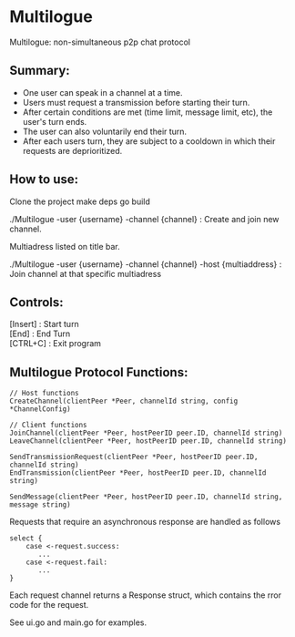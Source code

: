 # Multilogue
Multilogue: non-simultaneous p2p chat protocol  


## Summary: 
- One user can speak in a channel at a time. 
- Users must request a transmission before starting their turn. 
- After certain conditions are met (time limit, message limit, etc), the user's turn ends.
- The user can also voluntarily end their turn. 
- After each users turn, they are subject to a cooldown in which their requests are deprioritized. 

## How to use: 
Clone the project
make deps 
go build 

./Multilogue  -user {username} -channel {channel} : Create and join new channel.

Multiadress listed on title bar. 

./Multilogue  -user {username} -channel {channel} -host {multiaddress} : Join channel at that specific multiadress 

## Controls: 
[Insert] : Start turn   
[End]  : End Turn   
[CTRL+C] : Exit program    

## Multilogue Protocol Functions: 
```
// Host functions
CreateChannel(clientPeer *Peer, channelId string, config *ChannelConfig)

// Client functions
JoinChannel(clientPeer *Peer, hostPeerID peer.ID, channelId string) 
LeaveChannel(clientPeer *Peer, hostPeerID peer.ID, channelId string)

SendTransmissionRequest(clientPeer *Peer, hostPeerID peer.ID, channelId string) 
EndTransmission(clientPeer *Peer, hostPeerID peer.ID, channelId string)

SendMessage(clientPeer *Peer, hostPeerID peer.ID, channelId string, message string)
```

Requests that require an asynchronous response are handled as follows 

```
select {
    case <-request.success:
       ...
    case <-request.fail:
       ...
}
```

Each request channel returns a Response struct, which contains the rror code for the 
request. 

See ui.go and main.go for examples. 
